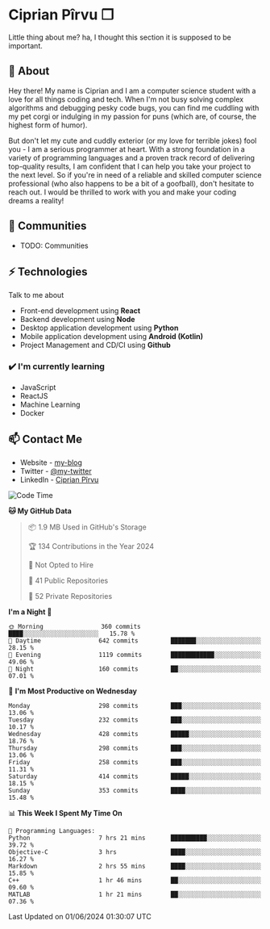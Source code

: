 # Ciprian Pîrvu ❐

Little thing about me? ha, I thought this section it is supposed to be important.

## 🧐 About

Hey there! My name is Ciprian and I am a computer science student with a love for all things coding and tech. When I'm not busy solving complex algorithms and debugging pesky code bugs, you can find me cuddling with my pet corgi or indulging in my passion for puns (which are, of course, the highest form of humor).

But don't let my cute and cuddly exterior (or my love for terrible jokes) fool you - I am a serious programmer at heart. With a strong foundation in a variety of programming languages and a proven track record of delivering top-quality results, I am confident that I can help you take your project to the next level. So if you're in need of a reliable and skilled computer science professional (who also happens to be a bit of a goofball), don't hesitate to reach out. I would be thrilled to work with you and make your coding dreams a reality!

## 👯 Communities

-   TODO: Communities

## ⚡ Technologies

Talk to me about

-   Front-end development using **React**
-   Backend development using **Node**
-   Desktop application development using **Python**
-   Mobile application development using **Android (Kotlin)**
-   Project Management and CD/CI using **Github**

### ✔️ I'm currently learning

-   JavaScript
-   ReactJS
-   Machine Learning
-   Docker

## 📫 Contact Me

-   Website - [my-blog]()
-   Twitter - [@my-twitter]()
-   LinkedIn - [Ciprian Pîrvu](https://www.linkedin.com/in/p%C3%AErvu-ciprian-cristian-4415991b1/)

<!--START_SECTION:waka-->
![Code Time](http://img.shields.io/badge/Code%20Time-2%2C082%20hrs%2046%20mins-blue)

**🐱 My GitHub Data** 

> 📦 1.9 MB Used in GitHub's Storage 
 > 
> 🏆 134 Contributions in the Year 2024
 > 
> 🚫 Not Opted to Hire
 > 
> 📜 41 Public Repositories 
 > 
> 🔑 52 Private Repositories 
 > 
**I'm a Night 🦉** 

```text
🌞 Morning                360 commits         ████░░░░░░░░░░░░░░░░░░░░░   15.78 % 
🌆 Daytime                642 commits         ███████░░░░░░░░░░░░░░░░░░   28.15 % 
🌃 Evening                1119 commits        ████████████░░░░░░░░░░░░░   49.06 % 
🌙 Night                  160 commits         ██░░░░░░░░░░░░░░░░░░░░░░░   07.01 % 
```
📅 **I'm Most Productive on Wednesday** 

```text
Monday                   298 commits         ███░░░░░░░░░░░░░░░░░░░░░░   13.06 % 
Tuesday                  232 commits         ███░░░░░░░░░░░░░░░░░░░░░░   10.17 % 
Wednesday                428 commits         █████░░░░░░░░░░░░░░░░░░░░   18.76 % 
Thursday                 298 commits         ███░░░░░░░░░░░░░░░░░░░░░░   13.06 % 
Friday                   258 commits         ███░░░░░░░░░░░░░░░░░░░░░░   11.31 % 
Saturday                 414 commits         █████░░░░░░░░░░░░░░░░░░░░   18.15 % 
Sunday                   353 commits         ████░░░░░░░░░░░░░░░░░░░░░   15.48 % 
```


📊 **This Week I Spent My Time On** 

```text
💬 Programming Languages: 
Python                   7 hrs 21 mins       ██████████░░░░░░░░░░░░░░░   39.72 % 
Objective-C              3 hrs               ████░░░░░░░░░░░░░░░░░░░░░   16.27 % 
Markdown                 2 hrs 55 mins       ████░░░░░░░░░░░░░░░░░░░░░   15.85 % 
C++                      1 hr 46 mins        ██░░░░░░░░░░░░░░░░░░░░░░░   09.60 % 
MATLAB                   1 hr 21 mins        ██░░░░░░░░░░░░░░░░░░░░░░░   07.36 % 
```


 Last Updated on 01/06/2024 01:30:07 UTC
<!--END_SECTION:waka-->
